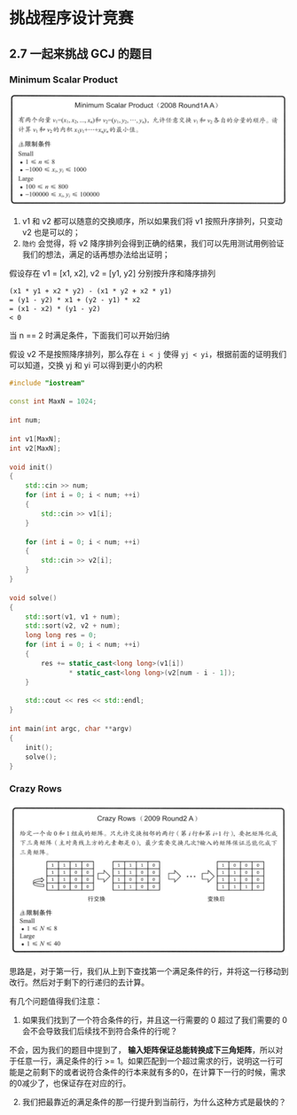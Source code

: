 # 挑战程序设计竞赛

## 2.7 一起来挑战 GCJ 的题目

### Minimum Scalar Product

![Minimum Scalar Product](pic/MinimumScalarProduct.png)

1. v1 和 v2 都可以随意的交换顺序，所以如果我们将 v1 按照升序排列，只变动 v2 也是可以的；
2. `隐约` 会觉得，将 v2 降序排列会得到正确的结果，我们可以先用测试用例验证我们的想法，满足的话再想办法给出证明；

假设存在 v1 = [x1, x2], v2 = [y1, y2] 分别按升序和降序排列

```
(x1 * y1 + x2 * y2) - (x1 * y2 + x2 * y1)
= (y1 - y2) * x1 + (y2 - y1) * x2 
= (x1 - x2) * (y1 - y2)
< 0
```

当 n == 2 时满足条件，下面我们可以开始归纳

假设 v2 不是按照降序排列，那么存在 `i < j` 使得 `yj < yi`，根据前面的证明我们可以知道，交换 yj 和 yi 可以得到更小的内积

```cpp
#include "iostream"

const int MaxN = 1024;

int num;

int v1[MaxN];
int v2[MaxN];

void init()
{
	std::cin >> num;
	for (int i = 0; i < num; ++i)
	{
		std::cin >> v1[i];
	}

	for (int i = 0; i < num; ++i)
	{
		std::cin >> v2[i];
	}
}

void solve()
{
	std::sort(v1, v1 + num);
	std::sort(v2, v2 + num);
	long long res = 0;
	for (int i = 0; i < num; ++i)
	{
		res += static_cast<long long>(v1[i])
			   * static_cast<long long>(v2[num - i - 1]);
	}

	std::cout << res << std::endl;
}

int main(int argc, char **argv)
{
	init();
	solve();
}
```

### Crazy Rows

![CrazyRows](pic/CrazyRows.png)

思路是，对于第一行，我们从上到下查找第一个满足条件的行，并将这一行移动到改行。然后对于剩下的行递归的去计算。

有几个问题值得我们注意：

1. 如果我们找到了一个符合条件的行，并且这一行需要的 0 超过了我们需要的 0 会不会导致我们后续找不到符合条件的行呢？

不会，因为我们的题目中提到了， **输入矩阵保证总能转换成下三角矩阵**，所以对于任意一行，满足条件的行 >= 1。如果匹配到一个超过需求的行，说明这一行可能是之前剩下的或者说符合条件的行本来就有多的0，在计算下一行的时候，需求的0减少了，也保证存在对应的行。

2. 我们把最靠近的满足条件的那一行提升到当前行，为什么这种方式是最快的？
